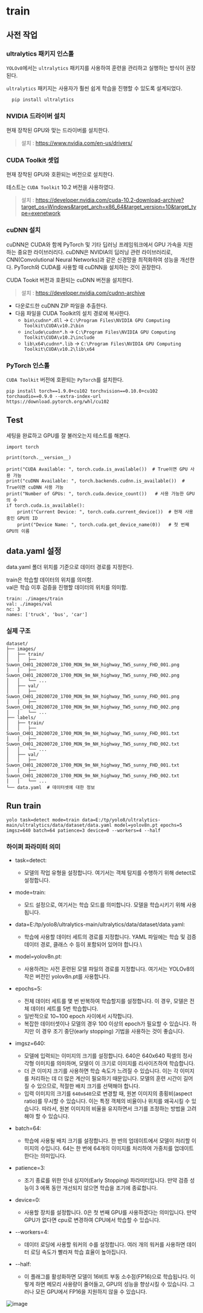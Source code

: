 # train

## 사전 작업

### ultralytics 패키지 인스톨

`YOLOv8`에서는 `ultralytics` 패키지를 사용하여 훈련을 관리하고 실행하는 방식이 권장된다.

`ultralytics` 패키지는 사용자가 훨씬 쉽게 학습을 진행할 수 있도록 설계되었다.

```
  pip install ultralytics
```

### NVIDIA 드라이버 설치

현재 장착된 GPU와 맞는 드라이버를 설치한다.

> 설치 : https://www.nvidia.com/en-us/drivers/

### CUDA Toolkit 셋업

현재 장착된 GPU와 호환되는 버전으로 설치한다.

테스트는 `CUDA Toolkit` 10.2 버전을 사용하였다.

> 설치 : https://developer.nvidia.com/cuda-10.2-download-archive?target_os=Windows&target_arch=x86_64&target_version=10&target_type=exenetwork

### cuDNN 설치

cuDNN은 CUDA와 함께 PyTorch 및 기타 딥러닝 프레임워크에서 GPU 가속을 지원하는 중요한 라이브러리다.
cuDNN은 NVIDIA의 딥러닝 관련 라이브러리로, CNN(Convolutional Neural Networks)과 같은 신경망을 최적화하여 성능을 개선한다.
PyTorch와 CUDA를 사용할 때 cuDNN을 설치하는 것이 권장한다.

CUDA Tookit 버전과 호환되는 cuDNN 버전을 설치한다.  

> 설치 : https://developer.nvidia.com/cudnn-archive

* 다운로드한 cuDNN ZIP 파일을 추출한다.
* 다음 파일을 CUDA Toolkit의 설치 경로에 복사한다.
  * `bin\cudnn*.dll` → `C:\Program Files\NVIDIA GPU Computing Toolkit\CUDA\v10.2\bin`
  * `include\cudnn*.h` → `C:\Program Files\NVIDIA GPU Computing Toolkit\CUDA\v10.2\include`
  * `lib\x64\cudnn*.lib` → `C:\Program Files\NVIDIA GPU Computing Toolkit\CUDA\v10.2\lib\x64`

### PyTorch 인스톨

`CUDA Toolkit` 버전에 호환되는 `PyTorch`를 설치한다.

```
pip install torch==1.9.0+cu102 torchvision==0.10.0+cu102 torchaudio==0.9.0 --extra-index-url https://download.pytorch.org/whl/cu102
```

## Test

세팅을 완료하고 GPU를 잘 불러오는지 테스트를 해본다.

```
import torch

print(torch.__version__)

print("CUDA Available: ", torch.cuda.is_available())  # True이면 GPU 사용 가능
print("cuDNN Available: ", torch.backends.cudnn.is_available())  # True이면 cuDNN 사용 가능
print("Number of GPUs: ", torch.cuda.device_count())   # 사용 가능한 GPU의 수
if torch.cuda.is_available():
    print("Current Device: ", torch.cuda.current_device())  # 현재 사용 중인 GPU의 ID
    print("Device Name: ", torch.cuda.get_device_name(0))   # 첫 번째 GPU의 이름
```

## data.yaml 설정

data.yaml 폴더 위치를 기준으로 데이터 경로를 지정한다.

train은 학습할 데이터의 위치를 의미함. <br>
val은 학습 이후 검증을 진행할 데이터의 위치를 의미함.

```
train: ./images/train
val: ./images/val
nc: 3
names: ['truck', 'bus', 'car']
```

### 실제 구조

```
dataset/
├── images/
│   ├── train/
│   │   ├── Suwon_CH01_20200720_1700_MON_9m_NH_highway_TW5_sunny_FHD_001.png
│   │   ├── Suwon_CH01_20200720_1700_MON_9m_NH_highway_TW5_sunny_FHD_002.png
│   │   └── ...
│   ├── val/
│   │   ├── Suwon_CH01_20200720_1700_MON_9m_NH_highway_TW5_sunny_FHD_001.png
│   │   ├── Suwon_CH01_20200720_1700_MON_9m_NH_highway_TW5_sunny_FHD_002.png
│   │   └── ...
├── labels/
│   ├── train/
│   │   ├── Suwon_CH01_20200720_1700_MON_9m_NH_highway_TW5_sunny_FHD_001.txt
│   │   ├── Suwon_CH01_20200720_1700_MON_9m_NH_highway_TW5_sunny_FHD_002.txt
│   │   └── ...
│   ├── val/
│   │   ├── Suwon_CH01_20200720_1700_MON_9m_NH_highway_TW5_sunny_FHD_001.txt
│   │   ├── Suwon_CH01_20200720_1700_MON_9m_NH_highway_TW5_sunny_FHD_002.txt
│   │   └── ...
└── data.yaml  # 데이터셋에 대한 정보
```

## Run train

```
yolo task=detect mode=train data=E:/tp/yolo8/ultralytics-main/ultralytics/data/dataset/data.yaml model=yolov8n.pt epochs=5 imgsz=640 batch=64 patience=3 device=0 --workers=4 --half
```

### 하이퍼 파라미터 의미 

* task=detect:
  * 모델의 작업 유형을 설정합니다. 여기서는 객체 탐지를 수행하기 위해 detect로 설정합니다.

* mode=train:
  * 모드 설정으로, 여기서는 학습 모드를 의미합니다. 모델을 학습시키기 위해 사용됩니다.

* data=E:/tp/yolo8/ultralytics-main/ultralytics/data/dataset/data.yaml:
  * 학습에 사용할 데이터 세트의 경로를 지정합니다. YAML 파일에는 학습 및 검증 데이터 경로, 클래스 수 등이 포함되어 있어야 합니다.\

* model=yolov8n.pt:
  * 사용하려는 사전 훈련된 모델 파일의 경로를 지정합니다. 여기서는 YOLOv8의 작은 버전인 yolov8n.pt를 사용합니다.

* epochs=5:
  * 전체 데이터 세트를 몇 번 반복하여 학습할지를 설정합니다. 이 경우, 모델은 전체 데이터 세트를 5번 학습합니다.
  * 일반적으로 10~100 epoch 사이에서 시작합니다.
  * 복잡한 데이터셋이나 모델의 경우 100 이상의 epoch가 필요할 수 있습니다. 하지만 이 경우 조기 중단(early stopping) 기법을 사용하는 것이 좋습니다.

* imgsz=640:
  * 모델에 입력되는 이미지의 크기를 설정합니다. 640은 640x640 픽셀의 정사각형 이미지를 의미하며, 모델이 이 크기로 이미지를 리사이즈하여 학습합니다.
  * 더 큰 이미지 크기를 사용하면 학습 속도가 느려질 수 있습니다. 이는 각 이미지를 처리하는 데 더 많은 계산이 필요하기 때문입니다. 모델의 훈련 시간이 길어질 수 있으므로, 적절한 배치 크기를 선택해야 합니다.
  * 입력 이미지의 크기를 `640x640`으로 변경할 때, 원본 이미지의 종횡비(aspect ratio)를 무시할 수 있습니다. 이는 특정 객체의 비율이나 위치를 왜곡시킬 수 있습니다. 따라서, 원본 이미지의 비율을 유지하면서 크기를 조정하는 방법을 고려해야 할 수 있습니다.

* batch=64:
  * 학습에 사용될 배치 크기를 설정합니다. 한 번의 업데이트에서 모델이 처리할 이미지의 수입니다. 64는 한 번에 64개의 이미지를 처리하여 가중치를 업데이트한다는 의미입니다.

* patience=3:
  * 조기 종료를 위한 인내 심지어(Early Stopping) 파라미터입니다. 만약 검증 성능이 3 에폭 동안 개선되지 않으면 학습을 조기에 종료합니다.

* device=0:
  * 사용할 장치를 설정합니다. 0은 첫 번째 GPU를 사용하겠다는 의미입니다. 만약 GPU가 없다면 cpu로 변경하여 CPU에서 학습할 수 있습니다.

* --workers=4:
  * 데이터 로딩에 사용할 워커의 수를 설정합니다. 여러 개의 워커를 사용하면 데이터 로딩 속도가 빨라져 학습 효율이 높아집니다.

* --half:
  * 이 플래그를 활성화하면 모델이 16비트 부동 소수점(FP16)으로 학습됩니다. 이렇게 하면 메모리 사용량이 줄어들고, GPU의 성능을 향상시킬 수 있습니다. 그러나 모든 GPU에서 FP16을 지원하지 않을 수 있습니다.


![image](https://github.com/user-attachments/assets/987c74cc-8e38-4b31-a53c-b5c5ab0ea253)

